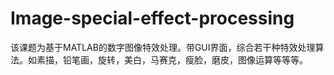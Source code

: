 # Image-special-effect-processing
该课题为基于MATLAB的数字图像特效处理。带GUI界面，综合若干种特效处理算法。如素描，铅笔画，旋转，美白，马赛克，瘦脸，磨皮，图像运算等等等。
